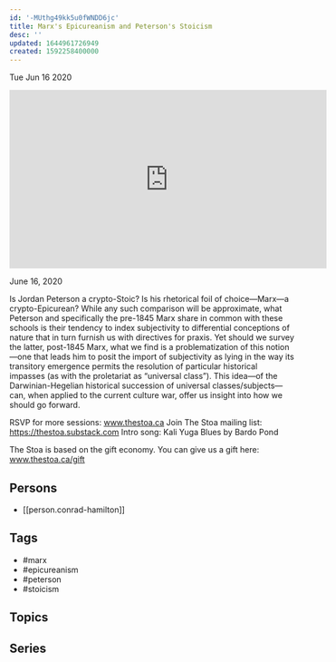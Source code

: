 ```yaml
---
id: '-MUthg49kk5u0fWNDD6jc'
title: Marx's Epicureanism and Peterson's Stoicism
desc: ''
updated: 1644961726949
created: 1592258400000
---
```





Tue Jun 16 2020

<iframe width="560" height="315" src="https://www.youtube.com/embed/mVAgJcwMm58" title="Marx's Epicureanism and Peterson's Stoicism w/ Conrad Hamilton" frameborder="0" allow="accelerometer; autoplay; clipboard-write; encrypted-media; gyroscope; picture-in-picture" allowfullscreen ></iframe>

June 16, 2020

Is Jordan Peterson a crypto-Stoic? Is his rhetorical foil of choice—Marx—a crypto-Epicurean? While any such comparison will be approximate, what Peterson and specifically the pre-1845 Marx share in common with these schools is their tendency to index subjectivity to differential conceptions of nature that in turn furnish us with directives for praxis. Yet should we survey the latter, post-1845 Marx, what we find is a problematization of this notion—one that leads him to posit the import of subjectivity as lying in the way its transitory emergence permits the resolution of particular historical impasses (as with the proletariat as “universal class”). This idea—of the Darwinian-Hegelian historical succession of universal classes/subjects—can, when applied to the current culture war, offer us insight into how we should go forward.

RSVP for more sessions: www.thestoa.ca
Join The Stoa mailing list: https://thestoa.substack.com
Intro song: Kali Yuga Blues by Bardo Pond

The Stoa is based on the gift economy. You can give us a gift here: www.thestoa.ca/gift

## Persons

- [[person.conrad-hamilton]]

## Tags

- #marx
- #epicureanism
- #peterson
- #stoicism

## Topics



## Series



